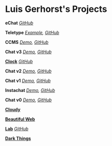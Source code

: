 Luis Gerhorst's Projects
===

**eChat** *[GitHub](https://github.com/luisgerhorst/echat)*

**Teletype** *[Example](http://klausgerhorst.de/), [GitHub](https://github.com/luisgerhorst/teletype)*

**CCMS** *[Demo](http://ccms.lsgh.me/), [GitHub](https://github.com/luisgerhorst/ccms)*

**Chat v3** *[Demo](http://luisgerhorst.de:9004/), [GitHub](https://github.com/luisgerhorst/chat-v3)*

**[Clock](clock)** *[GitHub](https://github.com/luisgerhorst/clock)*

**Chat v2** *[Demo](http://luisgerhorst.de:9001/), [GitHub](https://github.com/luisgerhorst/chat-v2)*

**Chat v1** *[Demo](chat-v1), [GitHub](https://github.com/luisgerhorst/chat-v1)*

**Instachat** *[Demo](instachat), [GitHub](https://github.com/luisgerhorst/instachat)*

**Chat v0** *[Demo](chat-v0), [GitHub](https://github.com/luisgerhorst/chat-v0)*

**[Cloudy](http://cloudy.luisgerhorst.de)**

**[Beautiful Web](http://beautifulweb.tumblr.com)**

**[Lab](lab)** *[GitHub](https://github.com/luisgerhorst/lab)*

**[Dark Things](http://darkthings.luisgerhorst.de)**
